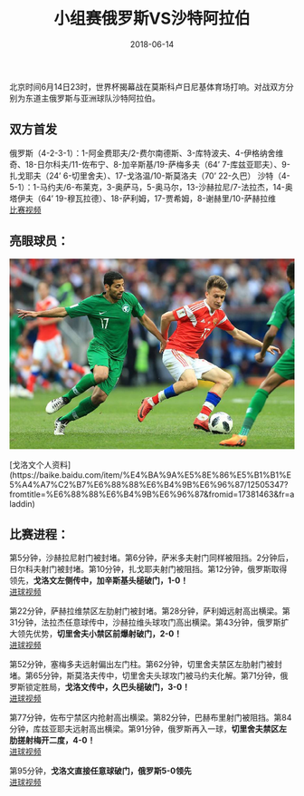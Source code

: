 ﻿---
layout: post                  
title: "小组赛俄罗斯VS沙特阿拉伯"             
date: 2018-06-14              
tag: 世界杯
---
北京时间6月14日23时，世界杯揭幕战在莫斯科卢日尼基体育场打响。对战双方分别为东道主俄罗斯与亚洲球队沙特阿拉伯。

双方首发
--

俄罗斯（4-2-3-1）：1-阿金费耶夫/2-费尔南德斯、3-库特波夫、4-伊格纳舍维奇、18-日尔科夫/11-佐布宁、8-加辛斯基/19-萨梅多夫（64’ 7-库兹亚耶夫）、9-扎戈耶夫（24’ 6-切里舍夫）、17-戈洛温/10-斯莫洛夫（70’ 22-久巴）
沙特（4-5-1）：1-马约夫/6-布莱克，3-奥萨马，5-奥马尔，13-沙赫拉尼/7-法拉杰，14-奥塔伊夫（64’ 19-穆瓦拉德）、18-萨利姆，17-贾希姆，8-谢赫里/10-萨赫拉维  
[比赛视频](http://worldcup.cctv.com/2018/06/15/ARTIhfB8F4Eg1oINek3LDEiv180615.shtml)

亮眼球员：
-----

<p><img src="/images/wordcup/geluowen.jpg" ></p>
[戈洛文个人资料](https://baike.baidu.com/item/%E4%BA%9A%E5%8E%86%E5%B1%B1%E5%A4%A7%C2%B7%E6%88%88%E6%B4%9B%E6%96%87/12505347?fromtitle=%E6%88%88%E6%B4%9B%E6%96%87&fromid=17381463&fr=aladdin)

比赛进程：
-----
第5分钟，沙赫拉尼射门被封堵。第6分钟，萨米多夫射门同样被阻挡。2分钟后，日尔科夫射门被封堵。第10分钟，扎戈耶夫射门被阻挡。第12分钟，俄罗斯取得领先，**戈洛文左侧传中，加辛斯基头槌破门，1-0！**  
[进球视频](http://worldcup.cctv.com/2018/06/14/VIDEa70uNIKQZfdQ7EZGXeNt180614.shtml)  

第22分钟，萨赫拉维禁区左肋射门被封堵。第28分钟，萨利姆远射高出横梁。第31分钟，法拉杰任意球传中，沙赫拉维头球攻门高出横梁。第43分钟，俄罗斯扩大领先优势，**切里舍夫小禁区前爆射破门，2-0！**  
[进球视频](http://worldcup.cctv.com/2018/06/14/VIDEFIyAvuSHnzz8jYpwKDpO180614.shtml)  

第52分钟，塞梅多夫远射偏出左门柱。第62分钟，切里舍夫禁区左肋射门被封堵。第65分钟，斯莫洛夫传中，切里舍夫头球攻门被马约夫化解。第71分钟，俄罗斯锁定胜局，**戈洛文传中，久巴头槌破门，3-0！**  
[进球视频](http://worldcup.cctv.com/2018/06/15/VIDEnL0siJKea0XHqGn5FeEB180615.shtml) 

第77分钟，佐布宁禁区内抢射高出横梁。第82分钟，巴赫布里射门被阻挡。第84分钟，库兹亚耶夫远射高出横梁。第91分钟，俄罗斯再入一球，**切里舍夫禁区左肋搓射梅开二度，4-0！**  
[进球视频](http://worldcup.cctv.com/2018/06/15/VIDEAC2ux3hTFJwHbI8CalKY180615.shtml)  

第95分钟，**戈洛文直接任意球破门，俄罗斯5-0领先**  
[进球视频](http://worldcup.cctv.com/2018/06/15/VIDEP26npE8LikSYgHLB9eMn180615.shtml)


